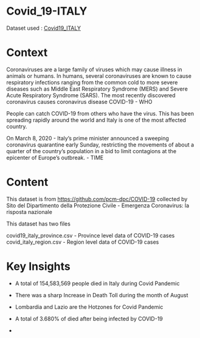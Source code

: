 # Covid_19-ITALY
Dataset used : [Covid19_ITALY](https://github.com/Raj4478/Covid_19-ITALY/files/12247614/bquxjob_ca1a4d8_189ba1a5724.1.csv)

# Context
Coronaviruses are a large family of viruses which may cause illness in animals or humans. In humans, several coronaviruses are known to cause respiratory infections ranging from the common cold to more severe diseases such as Middle East Respiratory Syndrome (MERS) and Severe Acute Respiratory Syndrome (SARS). The most recently discovered coronavirus causes coronavirus disease COVID-19 - WHO

People can catch COVID-19 from others who have the virus. This has been spreading rapidly around the world and Italy is one of the most affected country.

On March 8, 2020 - Italy’s prime minister announced a sweeping coronavirus quarantine early Sunday, restricting the movements of about a quarter of the country’s population in a bid to limit contagions at the epicenter of Europe’s outbreak. - TIME

# Content
This dataset is from https://github.com/pcm-dpc/COVID-19 collected by Sito del Dipartimento della Protezione Civile - Emergenza Coronavirus: la risposta nazionale

This dataset has two files

covid19_italy_province.csv - Province level data of COVID-19 cases
covid_italy_region.csv - Region level data of COVID-19 cases


 # Key Insights
 
 - A total of 154,583,569 people died in Italy during Covid Pandemic

 - There was a sharp Increase in Death Toll during the month of August

 - Lombardia and Lazio are the Hotzones for Covid Pandemic

 - A total of 3.680% of died after being infected by COVID-19

 - 
